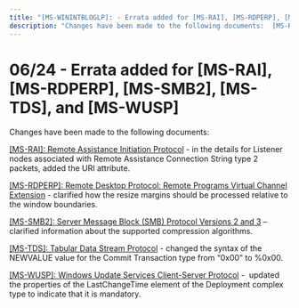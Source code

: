 ```yaml
---
title: "[MS-WININTBLOGLP]: - Errata added for [MS-RAI], [MS-RDPERP], [MS-SMB2], [MS-TDS], and [MS-WUSP]"
description: "Changes have been made to the following documents:  [MS-RAI]: Remote Assistance Initiation Protocol - in the details for Listener nodes"
---
```


# 06/24 - Errata added for [MS-RAI], [MS-RDPERP], [MS-SMB2], [MS-TDS], and [MS-WUSP]

<p> </p>
<p>Changes have been made to the following documents:</p>

<p><span><a href="/openspecs/windows_protocols/MS-WINERRATA/89c112a1-1a2a-413c-966e-942082cddb03">[MS-RAI]:
Remote Assistance Initiation Protocol</a></span> - in the details for Listener
nodes associated with Remote Assistance Connection String type 2 packets, added
the URI attribute.</p>

<p><span><a href="/openspecs/windows_protocols/MS-WINERRATA/216fae20-734c-4822-92d6-21f0fcbb9bc9">[MS-RDPERP]:
Remote Desktop Protocol: Remote Programs Virtual Channel Extension</a></span> -
clarified how the resize margins should be processed relative to the window
boundaries.</p>

<p><span><a href="/openspecs/windows_protocols/MS-WINERRATA/2cdafcfa-ce51-426a-9678-630a505a1a35">[MS-SMB2]:
Server Message Block (SMB) Protocol Versions 2 and 3</a></span> – clarified
information about the supported compression algorithms.</p>

<p><span><a href="/openspecs/windows_protocols/MS-WINERRATA/491b8609-32bb-43c6-ae6b-3e47dfad2ec1">[MS-TDS]:
Tabular Data Stream Protocol</a></span> - changed the syntax of the NEWVALUE
value for the Commit Transaction type from “0x00” to %0x00.</p>

<p><a href="/openspecs/windows_protocols/MS-WINERRATA/7468bc26-8a0b-4f6d-8af1-99bd15a73064">[MS-WUSP]:
Windows Update Services Client-Server Protocol</a> -  updated the properties of
the LastChangeTime element of the Deployment complex type to indicate that it
is mandatory.</p>


                